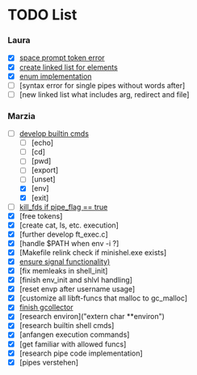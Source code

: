 # TODO List

### Laura
- [x] [space prompt token error](./srcs/l_reading_line.c#L77)
- [x] [create linked list for elements](./includes/minishell.h)
- [x] [enum implementation](./includes/minishell.h)
- [ ] [syntax error for single pipes without words after]
- [ ] [new linked list what includes arg, redirect and file]

### Marzia
- [ ] [develop builtin cmds](./srcs/builtin/)
	- [ ] [echo]
	- [ ] [cd]
	- [ ] [pwd]
	- [ ] [export]
	- [ ] [unset]
	- [x] [env]
	- [x] [exit]
- [ ] [kill_fds if pipe_flag == true](./srcs/execution/children.c#L43)
- [x] [free tokens]
- [x] [create cat, ls, etc. execution]
- [x] [further develop ft_exec.c]
- [x] [handle $PATH when env -i ?]
- [x] [Makefile relink check if minishel.exe exists]
- [x] [ensure signal functionality)](./srcs/signals/)
- [x] [fix memleaks in shell_init]
- [x] [finish env_init and shlvl handling]
- [x] [reset envp after username usage]
- [x] [customize all libft-funcs that malloc to gc_malloc]
- [x] [finish gcollector](./srcs/gcollector/)
- [x] [research environ]("extern char **environ")
- [x] [research builtin shell cmds]
- [x] [anfangen execution commands]
- [x] [get familiar with allowed funcs]
- [x] [research pipe code implementation]
- [x] [pipes verstehen]